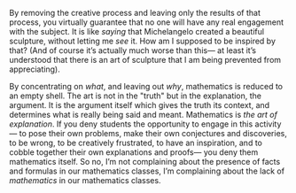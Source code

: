 By removing the creative process and leaving only the results of that
process, you virtually guarantee that no one will have any real engagement
with the subject. It is like *saying* that Michelangelo created a beautiful
sculpture, without letting me *see* it. How am I supposed to be inspired by
that? (And of course it’s actually much worse than this— at least it’s
understood that there is an art of sculpture that I am being prevented from
appreciating).

By concentrating on *what*, and leaving out *why*, mathematics is reduced to
an empty shell. The art is not in the "truth" but in the explanation, the
argument. It is the argument itself which gives the truth its context, and
determines what is really being said and meant. Mathematics is *the art of
explanation*. If you deny students the opportunity to engage in this
activity— to pose their own problems, make their own conjectures and
discoveries, to be wrong, to be creatively frustrated, to have an
inspiration, and to cobble together their own explanations and proofs— you
deny them mathematics itself. So no, I’m not complaining about the presence
of facts and formulas in our mathematics classes, I’m complaining about the
lack of *mathematics* in our mathematics classes.
